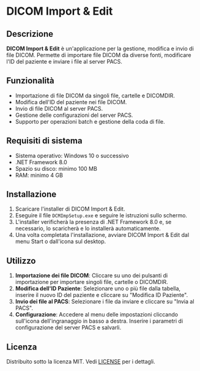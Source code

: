 ﻿# DICOM Import & Edit

## Descrizione
**DICOM Import & Edit** è un'applicazione per la gestione, modifica e invio di file DICOM. Permette di importare file DICOM da diverse fonti, modificare l'ID del paziente e inviare i file al server PACS.

## Funzionalità
- Importazione di file DICOM da singoli file, cartelle e DICOMDIR.
- Modifica dell'ID del paziente nei file DICOM.
- Invio di file DICOM al server PACS.
- Gestione delle configurazioni del server PACS.
- Supporto per operazioni batch e gestione della coda di file.

## Requisiti di sistema
- Sistema operativo: Windows 10 o successivo
- .NET Framework 8.0
- Spazio su disco: minimo 100 MB
- RAM: minimo 4 GB

## Installazione
1. Scaricare l'installer di DICOM Import & Edit.
2. Eseguire il file `DCMImpSetup.exe` e seguire le istruzioni sullo schermo.
3. L'installer verificherà la presenza di .NET Framework 8.0 e, se necessario, lo scaricherà e lo installerà automaticamente.
4. Una volta completata l'installazione, avviare DICOM Import & Edit dal menu Start o dall'icona sul desktop.

## Utilizzo
1. **Importazione dei file DICOM**: Cliccare su uno dei pulsanti di importazione per importare singoli file, cartelle o DICOMDIR.
2. **Modifica dell'ID Paziente**: Selezionare uno o più file dalla tabella, inserire il nuovo ID del paziente e cliccare su "Modifica ID Paziente".
3. **Invio dei file al PACS**: Selezionare i file da inviare e cliccare su "Invia al PACS".
4. **Configurazione**: Accedere al menu delle impostazioni cliccando sull'icona dell'ingranaggio in basso a destra. Inserire i parametri di configurazione del server PACS e salvarli.


## Licenza
Distribuito sotto la licenza MIT. Vedi [LICENSE](./LICENSE) per i dettagli.
